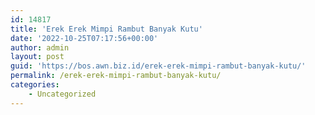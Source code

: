 ```yaml
---
id: 14817
title: 'Erek Erek Mimpi Rambut Banyak Kutu'
date: '2022-10-25T07:17:56+00:00'
author: admin
layout: post
guid: 'https://bos.awn.biz.id/erek-erek-mimpi-rambut-banyak-kutu/'
permalink: /erek-erek-mimpi-rambut-banyak-kutu/
categories:
    - Uncategorized
---
```


